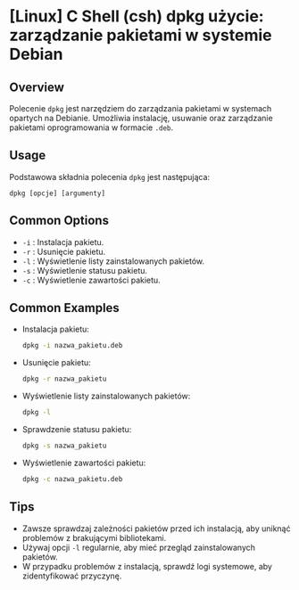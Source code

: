 # [Linux] C Shell (csh) dpkg użycie: zarządzanie pakietami w systemie Debian

## Overview
Polecenie `dpkg` jest narzędziem do zarządzania pakietami w systemach opartych na Debianie. Umożliwia instalację, usuwanie oraz zarządzanie pakietami oprogramowania w formacie `.deb`.

## Usage
Podstawowa składnia polecenia `dpkg` jest następująca:

```
dpkg [opcje] [argumenty]
```

## Common Options
- `-i` : Instalacja pakietu.
- `-r` : Usunięcie pakietu.
- `-l` : Wyświetlenie listy zainstalowanych pakietów.
- `-s` : Wyświetlenie statusu pakietu.
- `-c` : Wyświetlenie zawartości pakietu.

## Common Examples
- Instalacja pakietu:
  ```bash
  dpkg -i nazwa_pakietu.deb
  ```

- Usunięcie pakietu:
  ```bash
  dpkg -r nazwa_pakietu
  ```

- Wyświetlenie listy zainstalowanych pakietów:
  ```bash
  dpkg -l
  ```

- Sprawdzenie statusu pakietu:
  ```bash
  dpkg -s nazwa_pakietu
  ```

- Wyświetlenie zawartości pakietu:
  ```bash
  dpkg -c nazwa_pakietu.deb
  ```

## Tips
- Zawsze sprawdzaj zależności pakietów przed ich instalacją, aby uniknąć problemów z brakującymi bibliotekami.
- Używaj opcji `-l` regularnie, aby mieć przegląd zainstalowanych pakietów.
- W przypadku problemów z instalacją, sprawdź logi systemowe, aby zidentyfikować przyczynę.